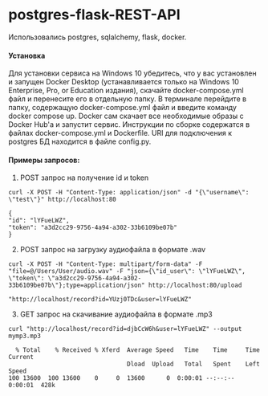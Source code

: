 # postgres-flask-REST-API

Использовались postgres, sqlalchemy, flask, docker.

#### Установка
Для установки сервиса на Windows 10 убедитесь, что у вас установлен и запущен Docker Desktop (устанавливается только на Windows 10 Enterprise, Pro, or Education издания), скачайте docker-compose.yml файл и перенесите его в отдельную папку. В терминале перейдите в папку, содержащую docker-compose.yml файл и введите команду docker compose up. Docker сам скачает все необходимые образы с Docker Hub'а и запустит сервис.
Инструкции по сборке содержатся в файлах docker-compose.yml и Dockerfile. URI для подключения к postgres БД находится в файле config.py.

#### Примеры запросов:
  1. POST запрос на получение id и token
```
curl -X POST -H "Content-Type: application/json" -d "{\"username\": \"test\"}" http://localhost:80
```
```
{
"id": "lYFueLWZ",
"token": "a3d2cc29-9756-4a94-a302-33b6109be07b"
}
```
  2. POST запрос на загрузку аудиофайла в формате .wav
```
curl -X POST -H "Content-Type: multipart/form-data" -F "file=@/Users/User/audio.wav" -F "json={\"id_user\": \"lYFueLWZ\", \"token\": \"a3d2cc29-9756-4a94-a302-33b6109be07b\"};type=application/json" http://localhost:80/upload
```
```
"http://localhost/record?id=YUzj0TDc&user=lYFueLWZ"
```
  3. GET запрос на скачивание аудиофайла в формате .mp3
```
curl "http://localhost/record?id=djbCcW6h&user=lYFueLWZ" --output mymp3.mp3
```
```
  % Total    % Received % Xferd  Average Speed   Time    Time     Time  Current
                                 Dload  Upload   Total   Spent    Left  Speed
100 13600  100 13600    0     0  13600      0  0:00:01 --:--:--  0:00:01  428k
```
